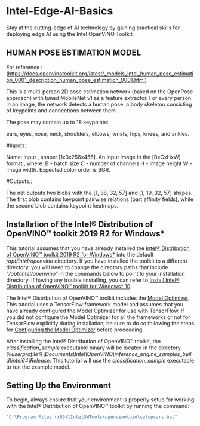 # Intel-Edge-AI-Basics
Stay at the cutting-edge of AI technology by gaining practical skills for deploying edge AI using the Intel OpenVINO Toolkit.

## HUMAN POSE ESTIMATION MODEL

For reference : (https://docs.openvinotoolkit.org/latest/_models_intel_human_pose_estimation_0001_description_human_pose_estimation_0001.html)

This is a multi-person 2D pose estimation network (based on the OpenPose approach) with tuned MobileNet v1 as a feature extractor. 
For every person in an image, the network detects a human pose: a body skeleton consisting of keypoints and connections between them.

The pose may contain up to 18 keypoints:

ears, eyes, nose, neck, shoulders, elbows, wrists, hips, knees, and ankles.

#Inputs::

Name: input , shape: [1x3x256x456]. An input image in the [BxCxHxW] format , where:
B - batch size
C - number of channels
H - image height
W - image width. Expected color order is BGR.

#Outputs::

The net outputs two blobs with the [1, 38, 32, 57] and [1, 19, 32, 57] shapes.
The first blob contains keypoint pairwise relations (part affinity fields), while the second blob contains keypoint heatmaps.

## Installation of the Intel® Distribution of OpenVINO™ toolkit 2019 R2 for Windows* 

This tutorial assumes that you have already installed the [Intel® Distribution of OpenVINO™ toolkit 2019 R2 for Windows*](https://software.intel.com/openvino-toolkit/choose-download/free-download-windows) into the default */opt/intel/openvino* directory.    If you have installed the toolkit to a different directory, you will need to change the directory paths that include "*/opt/intel/openvino*" in the commands below to point to your installation directory. If having any trouble iinstalling, you can refer to [Install Intel® Distribution of OpenVINO™ toolkit for Windows* 10](https://docs.openvinotoolkit.org/latest/_docs_install_guides_installing_openvino_windows.html).

The Intel® Distribution of OpenVINO™ toolkit includes the [Model Optimizer](https://docs.openvinotoolkit.org/2019_R2/_docs_MO_DG_Deep_Learning_Model_Optimizer_DevGuide.html).  This tutorial uses a TensorFlow framework model and assumes that you have already configured the Model Optimizer for use with TensorFlow.  If you did not configure the Model Optimizer for all the frameworks or not for TensorFlow explicitly during installation, be sure to do so following the steps for [Configuring the Model Optimizer](https://docs.openvinotoolkit.org/2019_R2/_docs_MO_DG_prepare_model_Config_Model_Optimizer.html) before proceeding.

After installing the Intel® Distribution of OpenVINO™ toolkit, the *classification_sample* executable binary will be located in the directory *%userprofile%\Documents\Intel\OpenVINO\inference_engine_samples_build\intel64\Release*.  This tutorial will use the *classification_sample* executable to run the example model.

## Setting Up the Environment

To begin, always ensure that your environment is properly setup for working with the Intel® Distribution of OpenVINO™ toolkit by running the command:

```bash
"C:\Program Files (x86)\IntelSWTools\openvino\bin\setupvars.bat"
```

